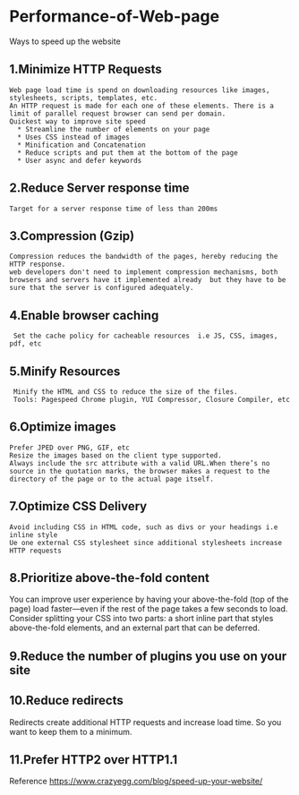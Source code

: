 # Performance-of-Web-page
Ways to speed up the website 

## 1.Minimize HTTP Requests
    Web page load time is spend on downloading resources like images, stylesheets, scripts, templates, etc. 
    An HTTP request is made for each one of these elements. There is a limit of parallel request browser can send per domain.
    Quickest way to improve site speed
      * Streamline the number of elements on your page
      * Uses CSS instead of images
      * Minification and Concatenation
      * Reduce scripts and put them at the bottom of the page
      * User async and defer keywords
## 2.Reduce Server response time
    Target for a server response time of less than 200ms
## 3.Compression (Gzip)      
    Compression reduces the bandwidth of the pages, hereby reducing the HTTP response. 
    web developers don't need to implement compression mechanisms, both browsers and servers have it implemented already  but they have to be sure that the server is configured adequately.
## 4.Enable browser caching
     Set the cache policy for cacheable resources  i.e JS, CSS, images, pdf, etc
## 5.Minify Resources
     Minify the HTML and CSS to reduce the size of the files.
     Tools: Pagespeed Chrome plugin, YUI Compressor, Closure Compiler, etc
## 6.Optimize images
    Prefer JPED over PNG, GIF, etc
    Resize the images based on the client type supported.
    Always include the src attribute with a valid URL.When there’s no source in the quotation marks, the browser makes a request to the directory of the page or to the actual page itself. 
## 7.Optimize CSS Delivery
    Avoid including CSS in HTML code, such as divs or your headings i.e inline style
    Ue one external CSS stylesheet since additional stylesheets increase HTTP requests
## 8.Prioritize above-the-fold content
   You can improve user experience by having your above-the-fold (top of the page) load faster—even if the rest of the page takes a few seconds to load.
   Consider splitting your CSS into two parts: a short inline part that styles above-the-fold elements, and an external part that can be deferred.
## 9.Reduce the number of plugins you use on your site
## 10.Reduce redirects
   Redirects create additional HTTP requests and increase load time. So you want to keep them to a minimum.
## 11.Prefer HTTP2 over HTTP1.1


Reference
https://www.crazyegg.com/blog/speed-up-your-website/

